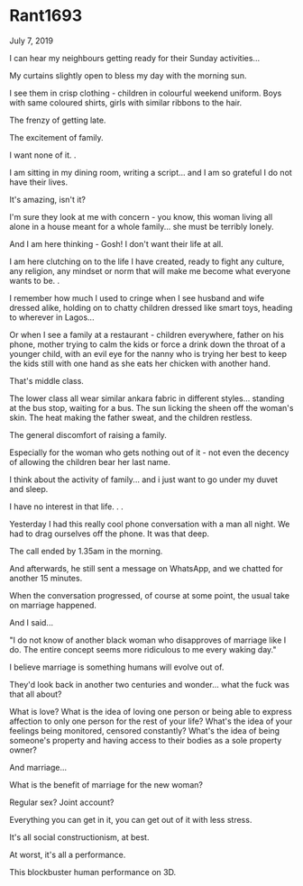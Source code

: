# Rant1693



July 7, 2019

I can hear my neighbours getting ready for their Sunday activities...

My curtains slightly open to bless my day with the morning sun.

I see them in crisp clothing - children in colourful weekend uniform. Boys with same coloured shirts, girls with similar ribbons to the hair.

The frenzy of getting late.

The excitement of family.

I want none of it.
.

I am sitting in my dining room, writing a script... and I am so grateful I do not have their lives.

It's amazing, isn't it?

I'm sure they look at me with concern - you know, this woman living all alone in a house meant for a whole family... she must be terribly lonely.

And I am here thinking - Gosh! I don't want their life at all.

I am here clutching on to the life I have created, ready to fight any culture, any religion, any mindset or norm that will make me become what everyone wants to be.
.

I remember how much I used to cringe when I see husband and wife dressed alike, holding on to chatty children dressed like smart toys, heading to wherever in Lagos...

Or when I see a family at a restaurant - children everywhere, father on his phone, mother trying to calm the kids or force a drink down the throat of a younger child, with an evil eye for the nanny who is trying her best to keep the kids still with one hand as she eats her chicken with another hand.

That's middle class.

The lower class all wear similar ankara fabric in different styles... standing at the bus stop, waiting for a bus. The sun licking the sheen off the woman's skin. The heat making the father sweat, and the children restless.

The general discomfort of raising a family.

Especially for the woman who gets nothing out of it - not even the decency of allowing the children bear her last name.

I think about the activity of family... and i just want to go under my duvet and sleep. 

I have no interest in that life.
.
.

Yesterday I had this really cool phone conversation with a man all night. We had to drag ourselves off the phone. It was that deep. 

The call ended by 1.35am in the morning.

And afterwards, he still sent a message on WhatsApp, and we chatted for another 15 minutes. 

When the conversation progressed, of course at some point, the usual take on marriage happened.

And I said...

"I do not know of another black woman who disapproves of marriage like I do. The entire concept seems more ridiculous to me every waking day."

I believe marriage is something humans will evolve out of.

They'd look back in another two centuries and wonder... what the fuck was that all about?

What is love? 
What is the idea of loving one person or being able to express affection to only one person for the rest of your life? 
What's the idea of your feelings being monitored, censored constantly?
What's the idea of being someone's property and having access to their bodies as a sole property owner?

And marriage...

What is the benefit of marriage for the new woman?

Regular sex? Joint account?

Everything you can get in it, you can get out of it with less stress.

It's all social constructionism, at best.

At worst, it's all a performance. 

This blockbuster human performance on 3D.